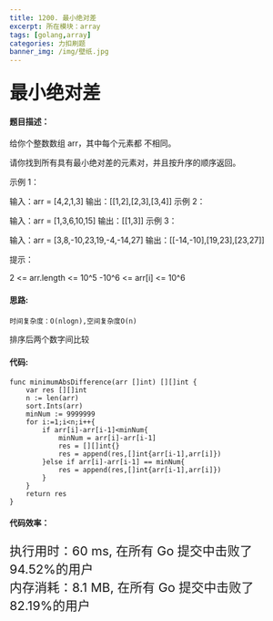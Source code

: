 ```yaml
---
title: 1200. 最小绝对差
excerpt: 所在模块：array
tags: [golang,array]
categories: 力扣刷题
banner_img: /img/壁纸.jpg
---
```


### <font size=6px>最小绝对差</font>

#### 题目描述：

给你个整数数组 arr，其中每个元素都 不相同。

请你找到所有具有最小绝对差的元素对，并且按升序的顺序返回。

 

示例 1：

输入：arr = [4,2,1,3]
输出：[[1,2],[2,3],[3,4]]
示例 2：

输入：arr = [1,3,6,10,15]
输出：[[1,3]]
示例 3：

输入：arr = [3,8,-10,23,19,-4,-14,27]
输出：[[-14,-10],[19,23],[23,27]]


提示：

2 <= arr.length <= 10^5
-10^6 <= arr[i] <= 10^6

#### 思路:

```
时间复杂度：O(nlogn),空间复杂度O(n)
```

排序后两个数字间比较

#### 代码:

```golang
func minimumAbsDifference(arr []int) [][]int {
    var res [][]int
    n := len(arr)
    sort.Ints(arr)
    minNum := 9999999
    for i:=1;i<n;i++{
        if arr[i]-arr[i-1]<minNum{
            minNum = arr[i]-arr[i-1]
            res = [][]int{}
            res = append(res,[]int{arr[i-1],arr[i]})
        }else if arr[i]-arr[i-1] == minNum{
            res = append(res,[]int{arr[i-1],arr[i]})
        }
    }
    return res
}
```

#### 代码效率：

<p class="note note-primary"; style="font-size:22px">
   执行用时：60 ms, 在所有 Go 提交中击败了94.52%的用户<br>
   内存消耗：8.1 MB, 在所有 Go 提交中击败了82.19%的用户
</p>



